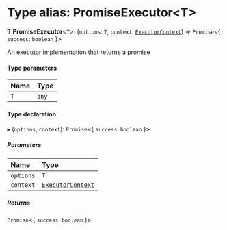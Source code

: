 # Type alias: PromiseExecutor\<T\>

Ƭ **PromiseExecutor**\<`T`\>: (`options`: `T`, `context`: [`ExecutorContext`](../../devkit/documents/ExecutorContext)) => `Promise`\<\{ `success`: `boolean` }\>

An executor implementation that returns a promise

#### Type parameters

| Name | Type  |
| :--- | :---- |
| `T`  | `any` |

#### Type declaration

▸ (`options`, `context`): `Promise`\<\{ `success`: `boolean` }\>

##### Parameters

| Name      | Type                                                        |
| :-------- | :---------------------------------------------------------- |
| `options` | `T`                                                         |
| `context` | [`ExecutorContext`](../../devkit/documents/ExecutorContext) |

##### Returns

`Promise`\<\{ `success`: `boolean` }\>

